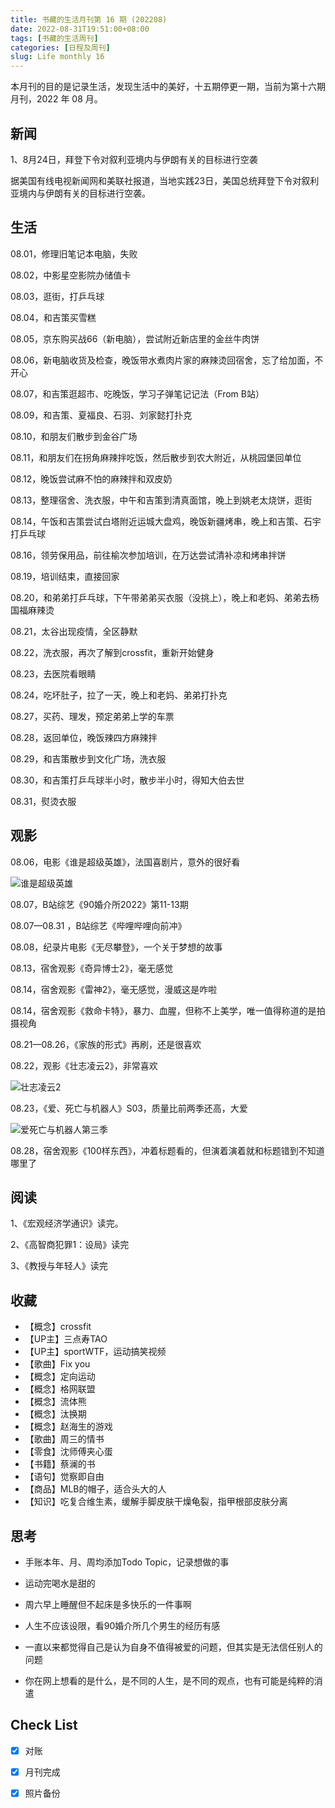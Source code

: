 ```yaml
---
title: 书藏的生活月刊第 16 期 (202208)
date: 2022-08-31T19:51:00+08:00
tags: [书藏的生活周刊]
categories: [日程及周刊]
slug: Life monthly 16
---
```


本月刊的目的是记录生活，发现生活中的美好，十五期停更一期，当前为第十六期月刊，2022 年 08 月。

<!--more-->

## 新闻

1、8月24日，拜登下令对叙利亚境内与伊朗有关的目标进行空袭

据美国有线电视新闻网和美联社报道，当地实践23日，美国总统拜登下令对叙利亚境内与伊朗有关的目标进行空袭。

## 生活

08.01，修理旧笔记本电脑，失败

08.02，中影星空影院办储值卡

08.03，逛街，打乒乓球

08.04，和吉策买雪糕

08.05，京东购买战66（新电脑），尝试附近新店里的金丝牛肉饼

08.06，新电脑收货及检查，晚饭带水煮肉片家的麻辣烫回宿舍，忘了给加面，不开心

08.07，和吉策逛超市、吃晚饭，学习子弹笔记记法（From B站）

08.09，和吉策、夏福良、石羽、刘家懿打扑克

08.10，和朋友们散步到金谷广场

08.11，和朋友们在拐角麻辣拌吃饭，然后散步到农大附近，从桃园堡回单位

08.12，晚饭尝试麻不怕的麻辣拌和双皮奶

08.13，整理宿舍、洗衣服，中午和吉策到清真面馆，晚上到姚老太烧饼，逛街

08.14，午饭和吉策尝试白塔附近运城大盘鸡，晚饭新疆烤串，晚上和吉策、石宇打乒乓球

08.16，领劳保用品，前往榆次参加培训，在万达尝试清补凉和烤串拌饼

08.19，培训结束，直接回家

08.20，和弟弟打乒乓球，下午带弟弟买衣服（没挑上），晚上和老妈、弟弟去杨国福麻辣烫

08.21，太谷出现疫情，全区静默

08.22，洗衣服，再次了解到crossfit，重新开始健身

08.23，去医院看眼睛

08.24，吃坏肚子，拉了一天，晚上和老妈、弟弟打扑克

08.27，买药、理发，预定弟弟上学的车票

08.28，返回单位，晚饭辣四方麻辣拌

08.29，和吉策散步到文化广场，洗衣服

08.30，和吉策打乒乓球半小时，散步半小时，得知大伯去世

08.31，熨烫衣服

## 观影

08.06，电影《谁是超级英雄》，法国喜剧片，意外的很好看

![谁是超级英雄](https://picped-1301226557.cos.ap-beijing.myqcloud.com/ZK_20220831_谁是超级英雄.jpg)

08.07，B站综艺《90婚介所2022》第11-13期

08.07—08.31 ，B站综艺《哔哩哔哩向前冲》

08.08，纪录片电影《无尽攀登》，一个关于梦想的故事

08.13，宿舍观影《奇异博士2》，毫无感觉

08.14，宿舍观影《雷神2》，毫无感觉，漫威这是咋啦

08.14，宿舍观影《救命卡特》，暴力、血腥，但称不上美学，唯一值得称道的是拍摄视角

08.21—08.26，《家族的形式》再刷，还是很喜欢

08.22，观影《壮志凌云2》，非常喜欢

![壮志凌云2](https://picped-1301226557.cos.ap-beijing.myqcloud.com/ZK_20220831_壮志凌云2.jpg)

08.23，《爱、死亡与机器人》S03，质量比前两季还高，大爱

![爱死亡与机器人第三季](https://picped-1301226557.cos.ap-beijing.myqcloud.com/ZK_20220831_爱死亡与机器人第三季.jpg)

08.28，宿舍观影《100样东西》，冲着标题看的，但演着演着就和标题错到不知道哪里了

## 阅读

1、《宏观经济学通识》读完。

2、《高智商犯罪1：设局》读完

3、《教授与年轻人》读完

## 收藏

- 【概念】crossfit
- 【UP主】三点寿TAO
- 【UP主】sportWTF，运动搞笑视频
- 【歌曲】Fix you
- 【概念】定向运动
- 【概念】格网联盟
- 【概念】流体熊
- 【概念】汰换期
- 【概念】赵海生的游戏
- 【歌曲】周三的情书
- 【零食】沈师傅夹心蛋
- 【书籍】蔡澜的书
- 【语句】觉察即自由
- 【商品】MLB的帽子，适合头大的人
- 【知识】吃复合维生素，缓解手脚皮肤干燥龟裂，指甲根部皮肤分离

## 思考

- 手账本年、月、周均添加Todo Topic，记录想做的事
- 运动完喝水是甜的

- 周六早上睡醒但不起床是多快乐的一件事啊
- 人生不应该设限，看90婚介所几个男生的经历有感
- 一直以来都觉得自己是认为自身不值得被爱的问题，但其实是无法信任别人的问题
- 你在网上想看的是什么，是不同的人生，是不同的观点，也有可能是纯粹的消遣

## Check List

- [x] 对账
- [x] 月刊完成
- [x] 照片备份







